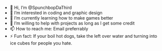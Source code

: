- 👋 Hi, I’m @SpunchbopDaThird
- 👀 I’m interested in coding and graphic design
- 🌱 I’m currently learning how to make games better
- 💞️ I’m willing to help with projects as long as I get some credit
- 📫 How to reach me: Email preferrably
- ⚡ Fun fact: If your boil hot dogs, take the left over water and turning into ice cubes for people you hate.

<!---
SpunchbopDaThird/SpunchbopDaThird is a ✨ special ✨ repository because its `README.md` (this file) appears on your GitHub profile.
You can click the Preview link to take a look at your changes.
--->
